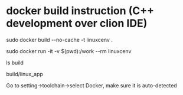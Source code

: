 
# docker build instruction (C++ development over clion IDE)

sudo docker build --no-cache -t linuxcenv .

sudo docker run -it -v $(pwd):/work --rm linuxcenv

ls build

build/linux_app

Go to setting->toolchain->select Docker, make sure it is auto-detected
